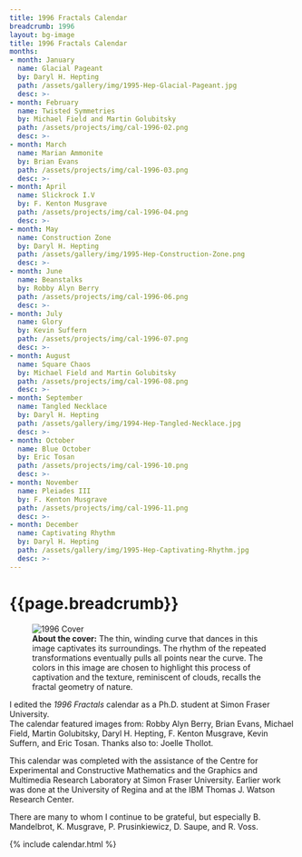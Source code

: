 ```yaml
---
title: 1996 Fractals Calendar
breadcrumb: 1996
layout: bg-image
title: 1996 Fractals Calendar
months:
- month: January
  name: Glacial Pageant
  by: Daryl H. Hepting
  path: /assets/gallery/img/1995-Hep-Glacial-Pageant.jpg
  desc: >-
- month: February
  name: Twisted Symmetries
  by: Michael Field and Martin Golubitsky
  path: /assets/projects/img/cal-1996-02.png
  desc: >-
- month: March
  name: Marian Ammonite
  by: Brian Evans
  path: /assets/projects/img/cal-1996-03.png
  desc: >-
- month: April
  name: Slickrock I.V
  by: F. Kenton Musgrave
  path: /assets/projects/img/cal-1996-04.png
  desc: >-
- month: May
  name: Construction Zone
  by: Daryl H. Hepting
  path: /assets/gallery/img/1995-Hep-Construction-Zone.png
  desc: >-
- month: June
  name: Beanstalks
  by: Robby Alyn Berry
  path: /assets/projects/img/cal-1996-06.png
  desc: >-
- month: July
  name: Glory
  by: Kevin Suffern
  path: /assets/projects/img/cal-1996-07.png
  desc: >-
- month: August
  name: Square Chaos
  by: Michael Field and Martin Golubitsky
  path: /assets/projects/img/cal-1996-08.png
  desc: >-
- month: September
  name: Tangled Necklace
  by: Daryl H. Hepting
  path: /assets/gallery/img/1994-Hep-Tangled-Necklace.jpg
  desc: >-
- month: October
  name: Blue October
  by: Eric Tosan
  path: /assets/projects/img/cal-1996-10.png
  desc: >-
- month: November
  name: Pleiades III
  by: F. Kenton Musgrave
  path: /assets/projects/img/cal-1996-11.png
  desc: >-
- month: December
  name: Captivating Rhythm
  by: Daryl H. Hepting
  path: /assets/gallery/img/1995-Hep-Captivating-Rhythm.jpg
  desc: >-
---
```

# {{page.breadcrumb}}

<figure>
  <img class="img-responsive" src="{{ "/assets/gallery/img/1995-Hep-Captivating-Rhythm.jpg" | relative_url }}" alt="1996 Cover" />
  <figcaption>
    <strong>About the cover:</strong>
    The thin, winding curve that dances in this image captivates its surroundings.
    The rhythm of the repeated transformations eventually pulls all points near the curve. The colors in this image are chosen to highlight this process of captivation and the texture, reminiscent of clouds, recalls the fractal geometry of nature.
  </figcaption>
</figure>

I edited the
<em>1996 Fractals</em> calendar
as a Ph.D. student at Simon Fraser University.  
The calendar featured images from:
Robby Alyn Berry,
Brian Evans,
Michael Field,
Martin Golubitsky,
Daryl H. Hepting,
F. Kenton Musgrave,
Kevin Suffern, and
Eric Tosan.
Thanks also to:
Joelle Thollot.

This calendar was completed with the assistance of
the Centre for Experimental and Constructive Mathematics and
the Graphics and Multimedia Research Laboratory
at Simon Fraser University.
Earlier work was done at the University of Regina
and at the IBM Thomas J. Watson Research Center.  

There are many to whom I continue to be grateful,
but especially B. Mandelbrot, K. Musgrave, P. Prusinkiewicz, D. Saupe, and R. Voss.

{% include calendar.html %}
